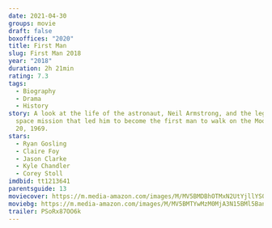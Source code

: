 ```yaml
---
date: 2021-04-30
groups: movie
draft: false
boxoffices: "2020"
title: First Man
slug: First Man 2018
year: "2018"
duration: 2h 21min
rating: 7.3
tags:
  - Biography
  - Drama
  - History
story: A look at the life of the astronaut, Neil Armstrong, and the legendary
  space mission that led him to become the first man to walk on the Moon on July
  20, 1969.
stars:
  - Ryan Gosling
  - Claire Foy
  - Jason Clarke
  - Kyle Chandler
  - Corey Stoll
imdbid: tt1213641
parentsguide: 13
moviecover: https://m.media-amazon.com/images/M/MV5BMDBhOTMxN2UtYjllYS00NWNiLWE1MzAtZjg3NmExODliMDQ0XkEyXkFqcGdeQXVyMjMxOTE0ODA@._V1_FMjpg_UX758_.jpg
moviebg: https://m.media-amazon.com/images/M/MV5BMTYwMzM0MjA3N15BMl5BanBnXkFtZTgwMDg1ODA1NjM@._V1_FMjpg_UX1280_.jpg
trailer: PSoRx87OO6k
---
```

